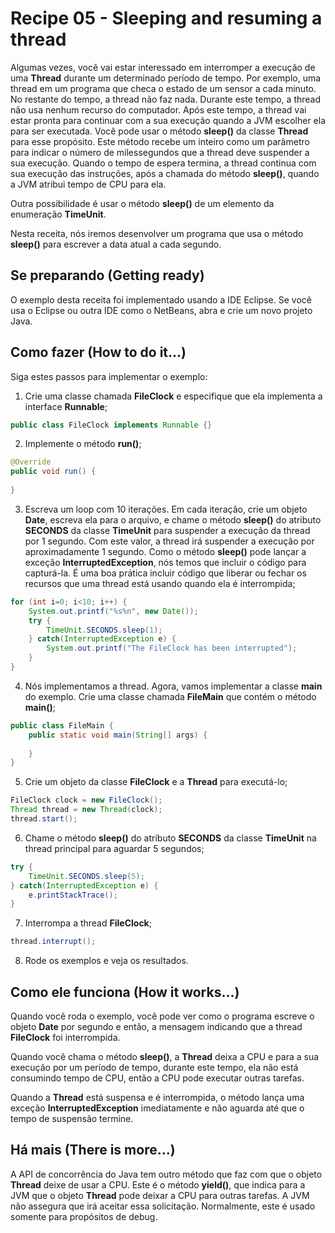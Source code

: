 # Recipe 05 - Sleeping and resuming a thread
Algumas vezes, você vai estar interessado em interromper a execução de uma **Thread** durante um determinado
período de tempo. Por exemplo, uma thread em um programa que checa o estado de um sensor a cada minuto. No
restante do tempo, a thread não faz nada. Durante este tempo, a thread não usa nenhum recurso do computador.
Após este tempo, a thread vai estar pronta para continuar com a sua execução quando a JVM escolher ela 
para ser executada. Você pode usar o método **sleep()** da classe **Thread** para esse propósito. Este método
recebe um inteiro como um parâmetro para indicar o número de milessegundos que a thread deve suspender a sua
execução. Quando o tempo de espera termina, a thread continua com sua execução das instruções, após a chamada
do método **sleep()**, quando a JVM atribui tempo de CPU para ela.

Outra possibilidade é usar o método **sleep()** de um elemento da enumeração **TimeUnit**.

Nesta receita, nós iremos desenvolver um programa que usa o método **sleep()** para escrever a data atual
a cada segundo.

## Se preparando (Getting ready)
O exemplo desta receita foi implementado usando a IDE Eclipse. Se você usa o Eclipse ou outra IDE como
o NetBeans, abra e crie um novo projeto Java.

## Como fazer (How to do it...)
Siga estes passos para implementar o exemplo:
 1. Crie uma classe chamada **FileClock** e especifique que ela implementa a interface **Runnable**;
```java
public class FileClock implements Runnable {}
```

 2. Implemente o método **run()**;
```java
@Override
public void run() {
    
}
```
 3. Escreva um loop com 10 iterações. Em cada iteração, crie um objeto **Date**, escreva ela para o
arquivo, e chame o método **sleep()** do atributo **SECONDS** da classe **TimeUnit** para suspender a 
execução da thread por 1 segundo. Com este valor, a thread irá suspender a execução por aproximadamente
1 segundo. Como o método **sleep()** pode lançar a exceção **InterruptedException**, nós temos que incluir 
o código para capturá-la. É uma boa prática incluir código que liberar ou fechar os recursos que uma thread
está usando quando ela é interrompida;
```java
for (int i=0; i<10; i++) {
    System.out.printf("%s%n", new Date());
    try {
        TimeUnit.SECONDS.sleep(1);
    } catch(InterruptedException e) {
        System.out.printf("The FileClock has been interrupted");
    }
}
```

 4. Nós implementamos a thread. Agora, vamos implementar a classe **main** do exemplo. Crie uma classe chamada
**FileMain** que contém o método **main()**;
```java
public class FileMain {
    public static void main(String[] args) {
        
    }
}
```

 5. Crie um objeto da classe **FileClock** e a **Thread** para executá-lo;
```java
FileClock clock = new FileClock();
Thread thread = new Thread(clock);
thread.start();
```

 6. Chame o método **sleep()** do atributo **SECONDS** da classe **TimeUnit** na thread principal para
aguardar 5 segundos;
```java
try {
    TimeUnit.SECONDS.sleep(5);
} catch(InterruptedException e) {
    e.printStackTrace();
}
```

 7. Interrompa a thread **FileClock**;
```java
thread.interrupt();
```

 8. Rode os exemplos e veja os resultados.

## Como ele funciona (How it works...)
Quando você roda o exemplo, você pode ver como o programa escreve o objeto **Date** por segundo e então, a
mensagem indicando que a thread **FileClock** foi interrompida.

Quando você chama o método **sleep()**, a **Thread** deixa a CPU e para a sua execução por um período de 
tempo, durante este tempo, ela não está consumindo tempo de CPU, então a CPU pode executar outras tarefas.

Quando a **Thread** está suspensa e é interrompida, o método lança uma exceção **InterruptedException**
imediatamente e não aguarda até que o tempo de suspensão termine.

## Há mais (There is more...)
A API de concorrência do Java tem outro método que faz com que o objeto **Thread** deixe de usar a CPU.
Este é o método **yield()**, que indica para a JVM que o objeto **Thread** pode deixar a CPU para outras
tarefas. A JVM não assegura que irá aceitar essa solicitação. Normalmente, este é usado somente para 
propósitos de debug.



